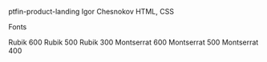 ptfin-product-landing
Igor Chesnokov
HTML, CSS

Fonts

Rubik 600
Rubik 500
Rubik 300
Montserrat 600
Montserrat 500
Montserrat 400
